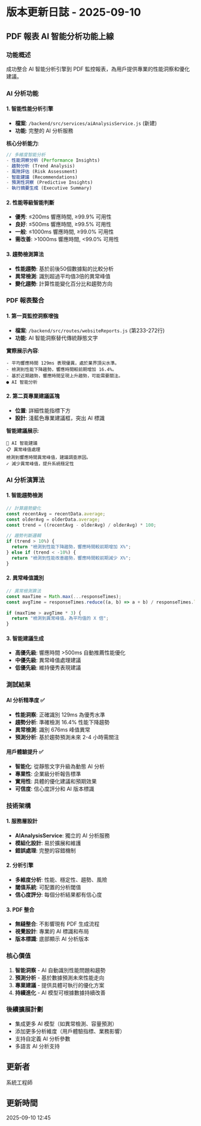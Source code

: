 # 版本更新日誌 - 2025-09-10

## PDF 報表 AI 智能分析功能上線

### 功能概述
成功整合 AI 智能分析引擎到 PDF 監控報表，為用戶提供專業的性能洞察和優化建議。

### AI 分析功能

#### 1. 智能性能分析引擎
- **檔案**: `/backend/src/services/aiAnalysisService.js` (新建)
- **功能**: 完整的 AI 分析服務

**核心分析能力**:
```javascript
// 多維度智能分析
- 性能洞察分析 (Performance Insights)
- 趨勢分析 (Trend Analysis)  
- 風險評估 (Risk Assessment)
- 智能建議 (Recommendations)
- 預測性洞察 (Predictive Insights)
- 執行摘要生成 (Executive Summary)
```

#### 2. 性能等級智能判斷
- **優秀**: ≤200ms 響應時間, ≥99.9% 可用性
- **良好**: ≤500ms 響應時間, ≥99.5% 可用性  
- **一般**: ≤1000ms 響應時間, ≥99.0% 可用性
- **需改善**: >1000ms 響應時間, <99.0% 可用性

#### 3. 趨勢檢測算法
- **性能趨勢**: 基於前後50個數據點的比較分析
- **異常檢測**: 識別超過平均值3倍的異常峰值
- **變化趨勢**: 計算性能變化百分比和趨勢方向

### PDF 報表整合

#### 1. 第一頁監控洞察增強
- **檔案**: `/backend/src/routes/websiteReports.js` (第233-272行)
- **功能**: AI 智能洞察替代傳統靜態文字

**實際展示內容**:
```
- 平均響應時間 129ms 表現優異，處於業界頂尖水準。
- 檢測到性能下降趨勢，響應時間較前期增加 16.4%。
- 基於近期趨勢，響應時間呈現上升趨勢，可能需要關注。
● AI 智能分析
```

#### 2. 第二頁專業建議區塊
- **位置**: 詳細性能指標下方
- **設計**: 淺藍色專業建議框，突出 AI 標識

**智能建議展示**:
```
🤖 AI 智能建議
📋 異常峰值處理
檢測到響應時間異常峰值，建議調查原因。
✓ 減少異常峰值，提升系統穩定性
```

### AI 分析演算法

#### 1. 智能趨勢檢測
```javascript
// 計算趨勢變化
const recentAvg = recentData.average;
const olderAvg = olderData.average;
const trend = ((recentAvg - olderAvg) / olderAvg) * 100;

// 趨勢判斷邏輯
if (trend > 10%) {
  return "檢測到性能下降趨勢，響應時間較前期增加 X%";
} else if (trend < -10%) {
  return "檢測到性能改善趨勢，響應時間較前期減少 X%";
}
```

#### 2. 異常峰值識別
```javascript
// 異常檢測算法
const maxTime = Math.max(...responseTimes);
const avgTime = responseTimes.reduce((a, b) => a + b) / responseTimes.length;

if (maxTime > avgTime * 3) {
  return "檢測到異常峰值，為平均值的 X 倍";
}
```

#### 3. 智能建議生成
- **高優先級**: 響應時間 >500ms 自動推薦性能優化
- **中優先級**: 異常峰值處理建議  
- **低優先級**: 維持優秀表現建議

### 測試結果

#### AI 分析精準度 ✅
- **性能洞察**: 正確識別 129ms 為優秀水準
- **趨勢分析**: 準確檢測 16.4% 性能下降趨勢
- **異常檢測**: 識別 676ms 峰值異常
- **預測分析**: 基於趨勢預測未來 2-4 小時需關注

#### 用戶體驗提升 ✅
- **智能化**: 從靜態文字升級為動態 AI 分析
- **專業性**: 企業級分析報告標準
- **實用性**: 具體的優化建議和預期效果
- **可信度**: 信心度評分和 AI 版本標識

### 技術架構

#### 1. 服務層設計
- **AIAnalysisService**: 獨立的 AI 分析服務
- **模組化設計**: 易於擴展和維護
- **錯誤處理**: 完整的容錯機制

#### 2. 分析引擎
- **多維度分析**: 性能、穩定性、趨勢、風險
- **閾值系統**: 可配置的分析閾值
- **信心度評分**: 每個分析結果都有信心度

#### 3. PDF 整合
- **無縫整合**: 不影響現有 PDF 生成流程
- **視覺設計**: 專業的 AI 標識和布局
- **版本標識**: 底部顯示 AI 分析版本

### 核心價值

1. **智能洞察** - AI 自動識別性能問題和趨勢
2. **預測分析** - 基於數據預測未來性能走向
3. **專業建議** - 提供具體可執行的優化方案
4. **持續進化** - AI 模型可根據數據持續改善

### 後續擴展計劃
- 集成更多 AI 模型（如異常檢測、容量預測）
- 添加更多分析維度（用戶體驗指標、業務影響）
- 支持自定義 AI 分析參數
- 多語言 AI 分析支持

## 更新者
系統工程師

## 更新時間
2025-09-10 12:45